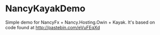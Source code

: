NancyKayakDemo
==============

Simple demo for NancyFx + Nancy.Hosting.Owin + Kayak. It's based on code found at http://pastebin.com/eVuFEqXd